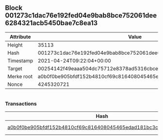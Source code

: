 ## Block 001273c1dac76e192fed04e9bab8bce752061dee6284321acb5450bae7c8ea13

Attribute | Value
--- | ---
Height | 35113
Hash | 001273c1dac76e192fed04e9bab8bce752061dee6284321acb5450bae7c8ea13
Timestamp | 2021-04-24T09:22:04+00:00
Target | 00254142f49eaaa504dc75712e8378ad5316cbcead634704b3734b6271167cc4
Merke root | a0b0f0be905bfdf152b4810cf69c816408045465edad181bc3ca80b877c0f00d
Nonce | 4245320721

```

```

### Transactions

Hash | Amount
--- | ---
[a0b0f0be905bfdf152b4810cf69c816408045465edad181bc3ca80b877c0f00d](a0b0f0be905bfdf152b4810cf69c816408045465edad181bc3ca80b877c0f00d.md) | 10.00000000 SKEPTI 
